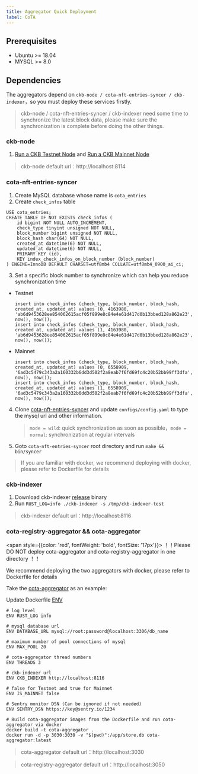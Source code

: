 ```yaml
---
title: Aggregator Quick Deployment
label: CoTA
---
```


## Prerequisites

- Ubuntu >= 18.04
- MYSQL >= 8.0

## Dependencies

The aggregators depend on `ckb-node / cota-nft-entries-syncer / ckb-indexer`，so you must deploy these services firstly.

> ckb-node / cota-nft-entries-syncer / ckb-indexer need some time to synchronize the latest block data, please make sure the synchronization is complete before doing the other things.

### ckb-node

1. [Run a CKB Testnet Node](https://docs.nervos.org/docs/basics/guides/testnet) and [Run a CKB Mainnet Node](https://docs.nervos.org/docs/basics/guides/mainnet)

> ckb-node default url：http://localhost:8114

### cota-nft-entries-syncer

1. Create MySQL database whose name is `cota_entries`
2. Create `check_infos` table

```
USE cota_entries;
CREATE TABLE IF NOT EXISTS check_infos (
    id bigint NOT NULL AUTO_INCREMENT,
    check_type tinyint unsigned NOT NULL,
    block_number bigint unsigned NOT NULL,
    block_hash char(64) NOT NULL,
    created_at datetime(6) NOT NULL,
    updated_at datetime(6) NOT NULL,
    PRIMARY KEY (id),
    KEY index_check_infos_on_block_number (block_number)
) ENGINE=InnoDB DEFAULT CHARSET=utf8mb4 COLLATE=utf8mb4_0900_ai_ci;
```

3. Set a specific block number to synchronize which can help you reduce synchronization time

- Testnet
  ```
  insert into check_infos (check_type, block_number, block_hash, created_at, updated_at) values (0, 4163980, 'ab6d9453628ee854062615acf05f899e8c84e4e61d417d0b13bbed128a862e23', now(), now());
  insert into check_infos (check_type, block_number, block_hash, created_at, updated_at) values (1, 4163980, 'ab6d9453628ee854062615acf05f899e8c84e4e61d417d0b13bbed128a862e23', now(), now());
  ```
- Mainnet
  ```
  insert into check_infos (check_type, block_number, block_hash, created_at, updated_at) values (0, 6558909, '6ad3c5479c343a2a160332b6dd3d502f2a8eab7f6fd69fc4c20b52bb99ff3dfa', now(), now());
  insert into check_infos (check_type, block_number, block_hash, created_at, updated_at) values (1, 6558909, '6ad3c5479c343a2a160332b6dd3d502f2a8eab7f6fd69fc4c20b52bb99ff3dfa', now(), now());
  ```

4. Clone [cota-nft-entries-syncer](https://github.com/nervina-labs/cota-nft-entries-syncer) and update `configs/config.yaml` to type the mysql url and other information.
   > `mode = wild`: quick synchronization as soon as possible，`mode = normal`: synchronization at regular intervals
5. Goto `cota-nft-entries-syncer` root directory and run `make && bin/syncer`

> If you are familiar with docker, we recommend deploying with docker, please refer to Dockerfile for details

### ckb-indexer

1. Download ckb-indexer [release](https://github.com/nervosnetwork/ckb-indexer/releases) binary
2. Run `RUST_LOG=info ./ckb-indexer -s /tmp/ckb-indexer-test`

> ckb-indexer default url：http://localhost:8116

### cota-registry-aggregator && cota-aggregator

<span style={{color: 'red', fontWeight: 'bold', fontSize: '17px'}}> ！！Please DO NOT deploy cota-aggregator and cota-registry-aggregator in one directory ！！</span>

We recommend deploying the two aggregators with docker, please refer to Dockerfile for details

Take the [cota-aggregator](https://github.com/nervina-labs/cota-aggregator) as an example:

Update Dockerfile [ENV](https://github.com/nervina-labs/cota-aggregator/blob/develop/Dockerfile#L30-L36)

```
# log level
ENV RUST_LOG info

# mysql database url
ENV DATABASE_URL mysql://root:password@localhost:3306/db_name

# maximum number of pool connections of mysql
ENV MAX_POOL 20

# cota-aggregator thread numbers
ENV THREADS 3

# ckb-indexer url
ENV CKB_INDEXER http://localhost:8116

# false for Testnet and true for Mainnet
ENV IS_MAINNET false

# Sentry monitor DSN (Can be ignored if not needed)
ENV SENTRY_DSN https://key@sentry.io/1234
```

```
# Build cota-aggregator images from the Dockerfile and run cota-aggregator via docker
docker build -t cota-aggregator .
docker run -d -p 3030:3030 -v "$(pwd)":/app/store.db cota-aggregator:latest
```

> cota-aggregator default url：http://localhost:3030

> cota-registry-aggregator default url：http://localhost:3050
